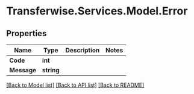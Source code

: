 # Transferwise.Services.Model.Error
## Properties

Name | Type | Description | Notes
------------ | ------------- | ------------- | -------------
**Code** | **int** |  | 
**Message** | **string** |  | 

[[Back to Model list]](../README.md#documentation-for-models) [[Back to API list]](../README.md#documentation-for-api-endpoints) [[Back to README]](../README.md)

